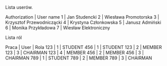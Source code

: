 Lista userów.

Authorization | User name 
1  |  Jan Studencki
2  |  Wiesława Promotorska
3  |  Krzysztof Przewodniczącki
4  |  Krystyna Członkowska
5  |  Janusz Admiński
6  |  Monika Przykładowa
7  |  Wiesław Elektroniczny

Lista ról

Praca  |  User  |  Rola 
123    |  1     |  STUDENT
456    |  1     |  STUDENT
123    |  2     |  MEMBER
123    |  3     |  CHAIRMAN
123    |  4     |  MEMBER
456    |  2     |  MEMBER
456    |  3     |  CHAIRMAN
789    |  1     |  STUDENT
789    |  2     |  MEMBER
789    |  3     |  CHAIRMAN